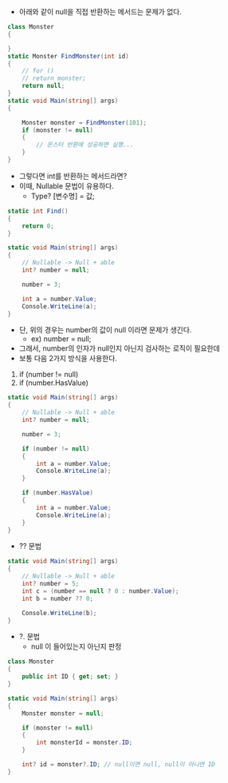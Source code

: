 - 아래와 같이 null을 직접 반환하는 메서드는 문제가 없다.
```cs
class Monster
{

}
static Monster FindMonster(int id)
{
    // for ()
    // return monster;
    return null;
}
static void Main(string[] args)
{

    Monster monster = FindMonster(101);
    if (monster != null)
    {
        // 몬스터 반환에 성공하면 실행...
    }
}
```

- 그렇다면 int를 반환하는 메서드라면?
- 이때, Nullable 문법이 유용하다.
	- Type? [변수명] = 값;
```cs
static int Find()
{
    return 0;
}

static void Main(string[] args)
{
    // Nullable -> Null + able
    int? number = null;

    number = 3;

    int a = number.Value;
    Console.WriteLine(a);
}
```

- 단, 위의 경우는 number의 값이 null 이라면 문제가 생긴다.
	- ex) number = null;
- 그래서, number의 인자가 null인지 아닌지 검사하는 로직이 필요한데
- 보통 다음 2가지 방식을 사용한다.
1. if (number != null)
2. if (number.HasValue)
```cs
static void Main(string[] args)
{
    // Nullable -> Null + able
    int? number = null;

    number = 3;

    if (number != null)
    {
        int a = number.Value;
        Console.WriteLine(a);
    }

    if (number.HasValue)
    {
        int a = number.Value;
        Console.WriteLine(a);
    }
}
```
- ?? 문법
```cs
static void Main(string[] args)
{
    // Nullable -> Null + able
    int? number = 5;
    int c = (number == null ? 0 : number.Value);
    int b = number ?? 0;

    Console.WriteLine(b);
}
```
- ?. 문법
	- null 이 들어있는지 아닌지 판정
```cs
class Monster
{
    public int ID { get; set; }
}

static void Main(string[] args)
{
    Monster monster = null;

    if (monster != null)
    {
        int monsterId = monster.ID;
    }

    int? id = monster?.ID; // null이면 null, null이 아니면 ID
}
```